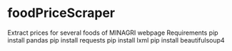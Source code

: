 # foodPriceScraper
Extract prices for several foods of MINAGRI webpage
Requirements
pip install pandas
pip install requests
pip install lxml
pip install beautifulsoup4